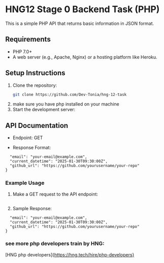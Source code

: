 # HNG12 Stage 0 Backend Task (PHP)

This is a simple PHP API that returns basic information in JSON format.

## Requirements

- PHP 7.0+
- A web server (e.g., Apache, Nginx) or a hosting platform like Heroku.

## Setup Instructions

1. Clone the repository:
   ```bash
   git clone https://github.com/Dev-Tonia/hng-12-task
   ```
2. make sure you have php installed on your machine
3. Start the development server:

## API Documentation

- Endpoint: GET

- Response Format:

```{
  "email": "your-email@example.com",
  "current_datetime": "2025-01-30T09:30:00Z",
  "github_url": "https://github.com/yourusername/your-repo"
}
```

### Example Usage

1.  Make a GET request to the API endpoint:

```curl https://your-app-name.herokuapp.com/index.php

```

2. Sample Response:

```{
  "email": "your-email@example.com",
  "current_datetime": "2025-01-30T09:30:00Z",
  "github_url": "https://github.com/yourusername/your-repo"
}

```

###  see more php developers train by HNG:

[HNG php developers]{https://hng.tech/hire/php-developers}
